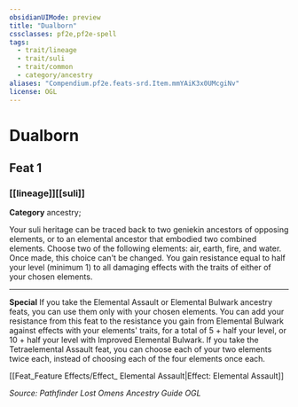 ```yaml
---
obsidianUIMode: preview
title: "Dualborn"
cssclasses: pf2e,pf2e-spell
tags:
  - trait/lineage
  - trait/suli
  - trait/common
  - category/ancestry
aliases: "Compendium.pf2e.feats-srd.Item.mmYAiK3x0UMcgiNv"
license: OGL
---
```

# Dualborn
## Feat 1
### [[lineage]][[suli]]

**Category** ancestry; 




Your suli heritage can be traced back to two geniekin ancestors of opposing elements, or to an elemental ancestor that embodied two combined elements. Choose two of the following elements: air, earth, fire, and water. Once made, this choice can't be changed. You gain resistance equal to half your level (minimum 1) to all damaging effects with the traits of either of your chosen elements.

* * *

**Special** If you take the Elemental Assault or Elemental Bulwark ancestry feats, you can use them only with your chosen elements. You can add your resistance from this feat to the resistance you gain from Elemental Bulwark against effects with your elements' traits, for a total of 5 + half your level, or 10 + half your level with Improved Elemental Bulwark. If you take the Tetraelemental Assault feat, you can choose each of your two elements twice each, instead of choosing each of the four elements once each.

[[Feat_Feature Effects/Effect_ Elemental Assault|Effect: Elemental Assault]]

*Source: Pathfinder Lost Omens Ancestry Guide*
*OGL*